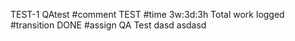 TEST-1 QAtest
#comment TEST
#time 3w:3d:3h Total work logged
#transition DONE
#assign QA Test
dasd
asdasd
